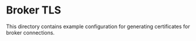 # Broker TLS

This directory contains example configuration for generating certificates for broker connections.
